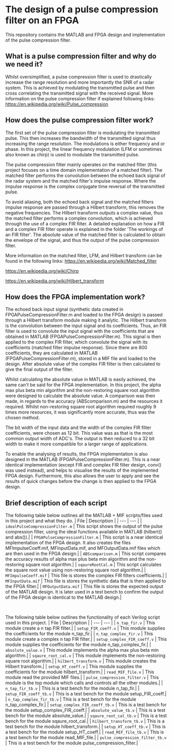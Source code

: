 # The design of a pulse compression filter on an FPGA
This repository contains the MATLAB and FPGA design and implementation of the pulse
compression filter.
&nbsp;

## What is a pulse compression filter and why do we need it?
Whilst oversimplified, a pulse compression filter is used to drastically increase the
range resolution and more importantly the SNR of a radar system. This is achieved by
modulating the transmitted pulse and then cross correlating the transmitted signal with
the received signal. More information on the pulse compression filter if explained following links:
https://en.wikipedia.org/wiki/Pulse_compression


## How does the pulse compression filter work?
The first set of the pulse compression filter is modulating the transmitted pulse. This
then increases the bandwidth of the transmitted signal thus increasing the range resolution.
The modulations is either frequency and or phase. In this project, the linear frequency
modulation (LFM or sometimes also known as chirp) is used to modulate the transmitted pulse.

The pulse compression filter mainly operates on the matched filter (this project focuses on
a time domain implementation of a matched filter). The matched filter performs the convolution
between the echoed back signal of the radar system and the matched filter's impulse response.
Where the impulse response is the complex conjugate time reversal of the transmitted pulse.

To avoid aliasing, both the echoed back signal and the matched filters impulse response are
passed through a Hilbert transform, this removes the negative frequencies. The Hilbert
transform outputs a complex value, thus the matched filter performs a complex convolution,
which is achieved through the use of a complex FIR filter. A detailed explanation on how a
FIR and a complex FIR filter operate is explained in the folder 'The workings of an FIR filter'.
The absolute value of the matched filter is calculated to obtain the envelope of the signal, and
thus the output of the pulse compression filter.

More information on the matched filter, LFM, and Hilbert transform can be found in the following links:
https://en.wikipedia.org/wiki/Matched_filter

https://en.wikipedia.org/wiki/Chirp

https://en.wikipedia.org/wiki/Hilbert_transform



## How does the FPGA implementation work?
The echoed back input signal (synthetic data created in FPGAPulseCompressionFilter.m and loaded
to the FPGA design) is passed through a Hilbert transform module making it analytic.
The Hilbert transform is the convolution between the input signal and its coefficients. Thus,
an FIR filter is used to convolute the input signal with the coefficients that are obtained in
MATLAB (FPGAPulseCompressionFilter.m). This signal is then applied to the complex FIR filter, which
convolute the signal with its coefficients (matched filter impulse response). Since there are 800
coefficients, they are calculated in MATLAB (FPGAPulseCompressionFilter.m), stored in a MIF file and
loaded to the design. After absolute value of the complex FIR filter is then calculated to give the
final output of the filter.

Whilst calculating the absolute value in MATLAB is easily achieved, the same can't be said
for the FPGA implementation. In this project, the alpha max plus beta min algorithm and the
non-restoring square root algorithm were designed to calculate the absolute value. A comparison
was then made, in regards to the accuracy (ABScomparison.m) and the resources it required. Whilst
non-restoring square root algorithm required roughly 9 times more resources, it was significantly
more accurate, thus was the chosen method.

The bit width of the input data and the width of the complex FIR filter coefficients, were chosen as
12 bit. This value was as that is the most common output width of ADC's. The output is then reduced
to a 32 bit width to make it more compatible for a larger range of applications.

To enable the analysing of results, the FPGA implementation is also designed in the MATLAB
(FPGAPulseCompressionFilter.m). This is a near identical implementation (except FIR and complex FIR
filter design, conv() was used instead), and helps to visualise the results of the implemented
FPGA design. Furthermore, this also allows the user to apply and see the results of quick changes
before the change is then applied to the FPGA design.



## Brief description of each script
The following table below outlines all the MATLAB + MIF scripts/files used in this project and what they do.
| File | Description |
| ---  | --- |
| `idealPulseCompressionFilter.m` | This script shows the output of the pulse compression filter, using the ideal functions available in MATLAB (hilbert() and abs()).|
| `FPGAPulseCompressionFilter.m` | This script is a near identical implementation of the FPGA design. It also creates the files MFImpulseCoeff.mif, MFInputData.mif, and MFOutputData.mif files which are then used in the FPGA design.|
| `ABScomparison.m` | This script compares the accuracy results of alpha max plus beta min algorithm and the non-restoring square root algorithm.|
| `sqaureRootCal.m` | This script calculates the square root value using non-restoring square root algorithm.|
| `MFImpulseCoeff.mif` | This file is stores the complex FIR filters coefficients.|
| `MFInputData.mif` | This file is stores the synthetic data that is then applied to the FPGA filter.|
| `MFOutputData.mif` | This file is stores the expected output of the MATLAB design. It is later used in a test bench to confirm the output of the FPGA design is identical to the MATLAB design.|

&nbsp;
&nbsp;
&nbsp;
&nbsp;
&nbsp;



The following table below outlines the functionality of each Verilog script used in this project.
| File | Description |
| ---  | --- |
| `n_tap_fir.v` | This module create a n tap FIR filter.|
| `setup_FIR_coeff.v` | This module supplies the coefficients for the module n_tap_fir.|
| `n_tap_complex_fir.v` | This module create a complex n tap FIR filter.|
| `setup_complex_FIR_coeff.v` | This module supplies the coefficients for the module n_tap_complex_fir.|
| `absolute_value.v` | This module implements the alpha max plus beta min algorithm.|
| `sqaure_root_cal.v` | This module implements the non-restoring square root algorithm.|
| `hilbert_transform.v` | This module creates the Hilbert transform.|
| `setup_HT_coeff.v` | This module supplies the coefficients for the module hilbert_transform.|
| `read_MIF_file.v` | This module read the provided MIF files.|
| `pulse_compression_filter.v` | This module is the top module which calls and controls all the other modules.|
| `n_tap_fir_tb.v` | This is a test bench for the module n_tap_fir.|
| `setup_FIR_coeff_tb.v` | This is a test bench for the module setup_FIR_coeff.|
| `n_tap_complex_fir_tb.v` | This is a test bench for the module n_tap_complex_fir.|
| `setup_complex_FIR_coeff_tb.v` | This is a test bench for the module setup_complex_FIR_coeff.|
| `absolute_value_tb.v` | This is a test bench for the module absolute_value.|
| `sqaure_root_cal_tb.v` | This is a test bench for the module sqaure_root_cal.|
| `hilbert_transform_tb.v` | This is a test bench for the module hilbert_transform.|
| `setup_HT_coeff_tb.v` | This is a test bench for the module setup_HT_coeff.|
| `read_MIF_file_tb.v` | This is a test bench for the module read_MIF_file.|
| `pulse_compression_filter_tb.v` | This is a test bench for the module pulse_compression_filter.|
